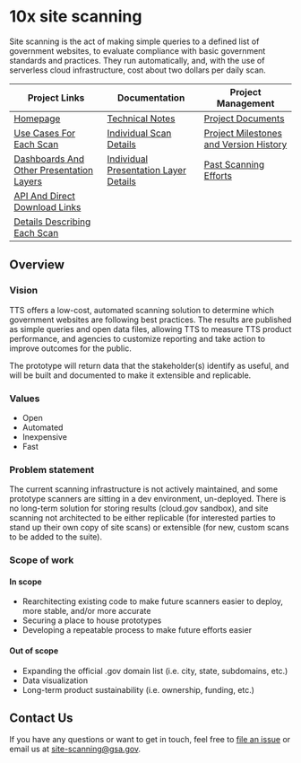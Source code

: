# 10x site scanning

Site scanning is the act of making simple queries to a defined list of government websites, to evaluate compliance with basic government standards and practices. They run automatically, and, with the use of serverless cloud infrastructure, cost about two dollars per daily scan.


|  Project Links | Documentation  | Project Management  | 
|---|---|---|
|  [Homepage](https://site-scanning.app.cloud.gov/)  |  [Technical Notes](https://github.com/18F/site-scanning/tree/documentation-update/docs/technical-notes) | [Project Documents](https://github.com/18F/site-scanning/tree/documentation-update/docs/project-management)  | 
| [Use Cases For Each Scan](https://site-scanning.app.cloud.gov/use-cases/)  | [Individual Scan Details](https://github.com/18F/site-scanning/tree/documentation-update/docs/scans)  | [Project Milestones and Version History](https://github.com/18F/site-scanning/blob/documentation-update/docs/project-management/project-milestones-version-history.md) |
| [Dashboards And Other Presentation Layers](https://site-scanning.app.cloud.gov/presentation-layers/)  | [Individual Presentation Layer Details](https://github.com/18F/site-scanning/tree/documentation-update/docs/presentation-layers)  | [Past Scanning Efforts](https://github.com/18F/site-scanning/blob/documentation-update/docs/misc/history.md) |
| [API And Direct Download Links](https://site-scanning.app.cloud.gov/downloads/)  | []()  | []()  |  
| [Details Describing Each Scan](https://site-scanning.app.cloud.gov/scans/)  | []()  | []()  | 


## Overview
### Vision
TTS offers a low-cost, automated scanning solution to determine which government websites are following best practices. The results are published as simple queries and open data files, allowing TTS to measure TTS product performance, and agencies to customize reporting and take action to improve outcomes for the public. 

The prototype will return data that the stakeholder(s) identify as useful, and will be built and documented to make it extensible and replicable.

### Values
- Open
- Automated
- Inexpensive
- Fast

### Problem statement
The current scanning infrastructure is not actively maintained, and some prototype scanners are sitting in a dev environment, un-deployed. There is no long-term solution for storing results (cloud.gov sandbox), and site scanning not architected to be either replicable (for interested parties to stand up their own copy of site scans) or extensible (for new, custom scans to be added to the suite). 

### Scope of work
#### In scope
- Rearchitecting existing code to make future scanners easier to deploy, more stable, and/or more accurate
- Securing a place to house prototypes
- Developing a repeatable process to make future efforts easier
#### Out of scope
- Expanding the official .gov domain list (i.e. city, state, subdomains, etc.)
- Data visualization
- Long-term product sustainability (i.e. ownership, funding, etc.)



## Contact Us

If you have any questions or want to get in touch, feel free to [file an issue](https://github.com/18F/site-scanning/issues) or email us at site-scanning@gsa.gov.  
